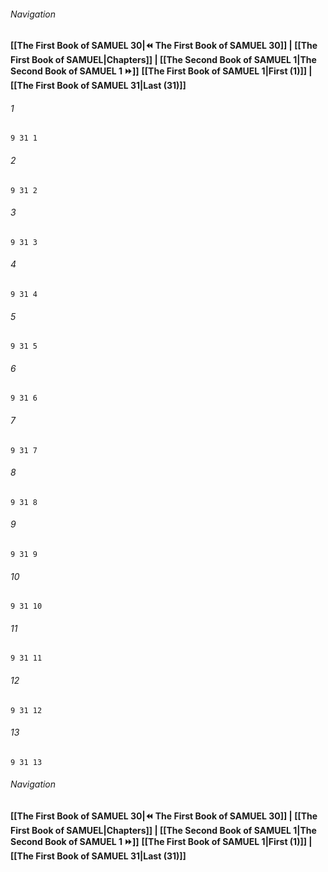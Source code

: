
###### Navigation
**[[The First Book of SAMUEL 30|⏪ The First Book of SAMUEL 30]] | [[The First Book of SAMUEL|Chapters]] | [[The Second Book of SAMUEL 1|The Second Book of SAMUEL 1 ⏩]]**
**[[The First Book of SAMUEL 1|First (1)]] | [[The First Book of SAMUEL 31|Last (31)]]**

###### 1
``` verse
9 31 1 
```
###### 2
``` verse
9 31 2 
```
###### 3
``` verse
9 31 3 
```
###### 4
``` verse
9 31 4 
```
###### 5
``` verse
9 31 5 
```
###### 6
``` verse
9 31 6 
```
###### 7
``` verse
9 31 7 
```
###### 8
``` verse
9 31 8 
```
###### 9
``` verse
9 31 9 
```
###### 10
``` verse
9 31 10 
```
###### 11
``` verse
9 31 11 
```
###### 12
``` verse
9 31 12 
```
###### 13
``` verse
9 31 13 
```

###### Navigation
**[[The First Book of SAMUEL 30|⏪ The First Book of SAMUEL 30]] | [[The First Book of SAMUEL|Chapters]] | [[The Second Book of SAMUEL 1|The Second Book of SAMUEL 1 ⏩]]**
**[[The First Book of SAMUEL 1|First (1)]] | [[The First Book of SAMUEL 31|Last (31)]]**

